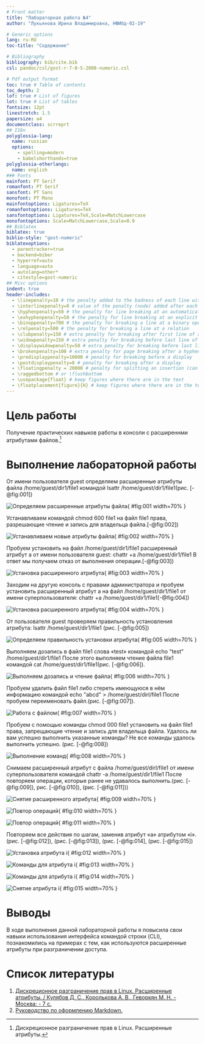 ```yaml
---
# Front matter
title: "Лабораторная работа №4"
author: "Лукьянова Ирина Владимировна, НФИбд-02-19"

# Generic options
lang: ru-RU
toc-title: "Содержание"

# Bibliography
bibliography: bib/cite.bib
csl: pandoc/csl/gost-r-7-0-5-2008-numeric.csl

# Pdf output format
toc: true # Table of contents
toc_depth: 2
lof: true # List of figures
lot: true # List of tables
fontsize: 12pt
linestretch: 1.5
papersize: a4
documentclass: scrreprt
## I18n
polyglossia-lang:
  name: russian
  options:
	- spelling=modern
	- babelshorthands=true
polyglossia-otherlangs:
  name: english
### Fonts
mainfont: PT Serif
romanfont: PT Serif
sansfont: PT Sans
monofont: PT Mono
mainfontoptions: Ligatures=TeX
romanfontoptions: Ligatures=TeX
sansfontoptions: Ligatures=TeX,Scale=MatchLowercase
monofontoptions: Scale=MatchLowercase,Scale=0.9
## Biblatex
biblatex: true
biblio-style: "gost-numeric"
biblatexoptions:
  - parentracker=true
  - backend=biber
  - hyperref=auto
  - language=auto
  - autolang=other*
  - citestyle=gost-numeric
## Misc options
indent: true
header-includes:
  - \linepenalty=10 # the penalty added to the badness of each line within a paragraph (no associated penalty node) Increasing the value makes tex try to have fewer lines in the paragraph.
  - \interlinepenalty=0 # value of the penalty (node) added after each line of a paragraph.
  - \hyphenpenalty=50 # the penalty for line breaking at an automatically inserted hyphen
  - \exhyphenpenalty=50 # the penalty for line breaking at an explicit hyphen
  - \binoppenalty=700 # the penalty for breaking a line at a binary operator
  - \relpenalty=500 # the penalty for breaking a line at a relation
  - \clubpenalty=150 # extra penalty for breaking after first line of a paragraph
  - \widowpenalty=150 # extra penalty for breaking before last line of a paragraph
  - \displaywidowpenalty=50 # extra penalty for breaking before last line before a display math
  - \brokenpenalty=100 # extra penalty for page breaking after a hyphenated line
  - \predisplaypenalty=10000 # penalty for breaking before a display
  - \postdisplaypenalty=0 # penalty for breaking after a display
  - \floatingpenalty = 20000 # penalty for splitting an insertion (can only be split footnote in standard LaTeX)
  - \raggedbottom # or \flushbottom
  - \usepackage{float} # keep figures where there are in the text
  - \floatplacement{figure}{H} # keep figures where there are in the text
---
```


# **Цель работы**

Получение практических навыков работы в консоли с расширеннми атрибутами файлов.[^1]

# **Выполнение лабораторной работы**

От имени пользователя guest определяем расширенные атрибуты файла /home/guest/dir1/file1 командой lsattr /home/guest/dir1/file1(рис. [-@fig:001])

![Определяем расширенные атрибуты файла](screen/1.png){ #fig:001 width=70% }

Устанавливаем командой chmod 600 file1 на файл file1 права, разрешающие чтение и запись для владельца файла.[-@fig:002])

![Устанавливаем новые атрибуты файла](screen/2.png){ #fig:002 width=70% }

Пробуем установить на файл /home/guest/dir1/file1 расширенный атрибут a от имени пользователя guest:
chattr +a /home/guest/dir1/file1
В ответ мы получаем отказ от выполнения операции.[-@fig:003])

![Установка расширенного атрибута](screen/3.png){ #fig:003 width=70% }

Заходим на другую консоль с правами администратора и пробуем установить расширенный атрибут a на файл /home/guest/dir1/file1 от имени суперпользователя: chattr +a /home/guest/dir1/file1[-@fig:004])

![Установка расширенного атрибута](screen/4.png){ #fig:004 width=70% }

От пользователя guest проверяем правильность установления атрибута:
lsattr /home/guest/dir1/file1 (рис. [-@fig:005])

![Определяем правильность установки атрибута](screen/5.png){ #fig:005 width=70% }  

Выполняем дозапись в файл file1 слова «test» командой echo "test" /home/guest/dir1/file1
После этого выполняем чтение файла file1 командой cat /home/guest/dir1/file1(рис. [-@fig:006]).

![Выполняем дозапись и чтение файла](screen/6.png){ #fig:006 width=70% }

Пробуем удалить файл file1 либо стереть имеющуюся в нём информацию командой echo "abcd" > /home/guest/dirl/file1
После пробуем переименовать файл.(рис. [-@fig:007]).

![Работа с файлом](screen/7.png){ #fig:007 width=70% }

Пробуем с помощью команды chmod 000 file1 установить на файл file1 права, запрещающие чтение и запись для владельца файла.
Удалось ли вам успешно выполнить указанные команды? Не все команды удалось выполнить успешно. (рис. [-@fig:008])

![Выполнение команд](screen/8.png){ #fig:008 width=70% }

Снимаем расширенный атрибут с файла /home/guest/dirl/file1 от имени суперпользователя командой chattr -a /home/guest/dir1/file1
После повторяем операции, которые ранее не удавалось выполнить.(рис. [-@fig:009]), рис. [-@fig:010]), (рис. [-@fig:011]))

![Снятие расширенного атрибута](screen/9.png){ #fig:009 width=70% }

![Повтор операций](screen/10.png){ #fig:010 width=70% }

![Повтор операций](screen/11.png){ #fig:011 width=70% }

Повторяем все действия по шагам, заменив атрибут «a» атрибутом «i». (рис. [-@fig:012]), (рис. [-@fig:013]), (рис. [-@fig:014], (рис. [-@fig:015])

![Установка атрибута i](screen/12.png){ #fig:012 width=70% }

![Команды для атрибута i](screen/13.png){ #fig:013 width=70% }

![Команды для атрибута i](screen/14.png){ #fig:014 width=70% }

![Снятие атрибута i](screen/15.png){ #fig:015 width=70% }

# Выводы

В ходе выполнения данной лабораторной работы я повысила свои навыки использования интерфейса командой строки (CLI), познакомились на примерах с тем, как используются расширенные атрибуты при разграничении доступа.

# Список литературы

1. [Дискреционное разграничение прав в Linux. Расширенные атрибуты. / Кулябов Д. С., Королькова А. В., Геворкян М. Н. - Москва: - 7 с.](https://esystem.rudn.ru/pluginfile.php/1651887/mod_resource/content/3/004-lab_discret_extattr.pdf)
2. [Руководство по оформлению Markdown.](https://gist.github.com/Jekins/2bf2d0638163f1294637)

[^1]: Дискреционное разграничение прав в Linux. Расширенные атрибуты.